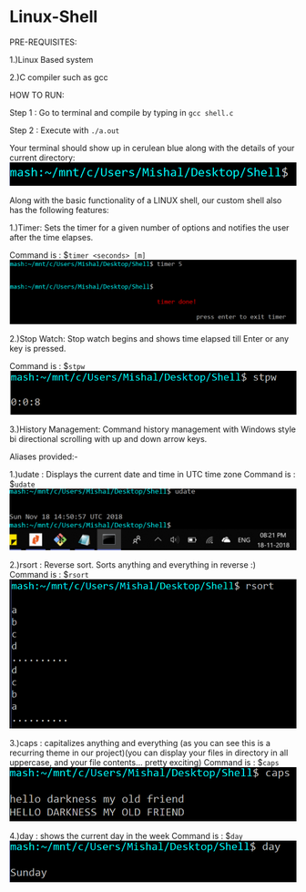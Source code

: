 # Linux-Shell
PRE-REQUISITES:

1.)Linux Based system

2.)C compiler such as gcc


HOW TO RUN:

Step 1 : Go to terminal and compile by typing in `gcc shell.c`

Step 2 : Execute with `./a.out`

Your terminal should show up in cerulean blue along with the details of your current directory:
![Screenshot](shell1.PNG)

Along with the basic functionality of a LINUX shell, our custom shell also has the following features:

1.)Timer:
Sets the timer for a given number of options and notifies the user after the time elapses.

Command is : $`timer <seconds> [m]`
![Screenshot](timer.PNG)

2.)Stop Watch:
Stop watch begins and shows time elapsed till Enter or any key is pressed.

Command is : $`stpw`
![Screenshot](stpw.PNG)

3.)History Management:
Command history management with Windows style bi directional scrolling with up and down arrow keys.

Aliases provided:-

1.)udate : Displays the current date and time in UTC time zone
Command is : $`udate`
![Screenshot](udate.PNG)

2.)rsort : Reverse sort. Sorts anything and everything in reverse :)
Command is : $`rsort`
![Screenshot](rsort.PNG)

3.)caps : capitalizes anything and everything (as you can see this is a recurring theme in our project)(you can display your files in directory in all uppercase, and your file contents... pretty exciting)
Command is : $`caps`
![Screenshot](caps.PNG)

4.)day : shows the current day in the week
Command is : $`day`
![Screenshot](day.PNG)





